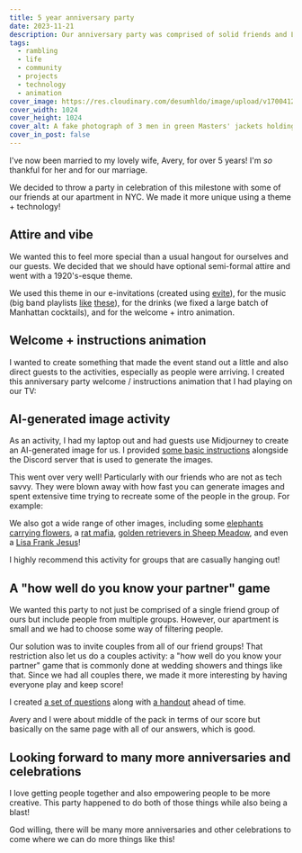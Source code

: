 ```yaml
---
title: 5 year anniversary party
date: 2023-11-21
description: Our anniversary party was comprised of solid friends and Lisa Frank Jesus among other things.
tags:
  - rambling
  - life
  - community
  - projects
  - technology
  - animation
cover_image: https://res.cloudinary.com/desumhldo/image/upload/v1700412741/5th-anniversary/the_masters_threesome_dh1wjw.webp
cover_width: 1024
cover_height: 1024
cover_alt: A fake photograph of 3 men in green Masters' jackets holding champaign and smiling
cover_in_post: false
---
```


<script>
  import Lightbox from "$lib/components/Lightbox.svelte";
	import CodePen from "$lib/components/CodePen.svelte";
</script>

I've now been married to my lovely wife, Avery, for over 5 years! I'm _so_ thankful for her and for our marriage.

We decided to throw a party in celebration of this milestone with some of our friends at our apartment in NYC. We made it more unique using a theme + technology!

<span class="excerpt_marker"></span>

## Attire and vibe

We wanted this to feel more special than a usual hangout for ourselves and our guests. We decided that we should have optional semi-formal attire and went with a 1920's-esque theme.

We used this theme in our e-invitations (created using [evite](https://www.evite.com/)), for the music (big band playlists [like](https://open.spotify.com/playlist/6wFujBaGABV58gfuWwbgrd?si=bc34cbe1d9d14417) [these](https://open.spotify.com/playlist/47AkrXkF5hWKwUvN3L3U0b?si=98d907bda9bb4914)), for the drinks (we fixed a large batch of Manhattan cocktails), and for the welcome + intro animation.

## Welcome + instructions animation

I wanted to create something that made the event stand out a little and also direct guests to the activities, especially as people were arriving. I created this anniversary party welcome / instructions animation that I had playing on our TV:

<CodePen pen_title="Anniversary party welcome / announcement" slug="VwgmWoK" tab="result" />

## AI-generated image activity

As an activity, I had my laptop out and had guests use Midjourney to create an AI-generated image for us. I provided [some basic instructions](https://docs.google.com/document/d/1QosVRWplvjfsJP_eUwU3vzU7rREbn5EqPfYLoTW-AKA/edit#heading=h.tekmwjl2n1gt) alongside the Discord server that is used to generate the images.

This went over very well! Particularly with our friends who are not as tech savvy. They were blown away with how fast you can generate images and spent extensive time trying to recreate some of the people in the group. For example:

<Lightbox src="https://res.cloudinary.com/desumhldo/image/upload/v1700412741/5th-anniversary/the_masters_threesome_dh1wjw.webp" alt="A fake photograph of 3 men in green Masters' jackets holding champaign and smiling" width="1024" height="1024" />

We also got a wide range of other images, including some [elephants carrying flowers](https://res.cloudinary.com/desumhldo/image/upload/v1700412734/5th-anniversary/ninjicken_a_parade_of_elephants_carrying_lots_of_flowers_in_the_ffe30ebf-6d39-49cc-a190-b74ea1e805e8_knnqer.webp), a [rat mafia](https://res.cloudinary.com/desumhldo/image/upload/v1700412737/5th-anniversary/rat_mafia_ebjvan.webp), [golden retrievers in Sheep Meadow](https://res.cloudinary.com/desumhldo/image/upload/v1700412732/5th-anniversary/goldens_aqpwun.webp), and even a [Lisa Frank Jesus](https://res.cloudinary.com/desumhldo/image/upload/v1700412737/5th-anniversary/ninjicken_Lisa_Frank_themed_Jesus_ddc845dc-bc2c-42ea-b0f8-b046a1cc4254_mnnjii.webp)!

I highly recommend this activity for groups that are casually hanging out!

## A "how well do you know your partner" game

We wanted this party to not just be comprised of a single friend group of ours but include people from multiple groups. However, our apartment is small and we had to choose some way of filtering people.

Our solution was to invite couples from all of our friend groups! That restriction also let us do a couples activity: a "how well do you know your partner" game that is commonly done at wedding showers and things like that. Since we had all couples there, we made it more interesting by having everyone play and keep score!

I created [a set of questions](https://docs.google.com/document/d/1pYFNzs1oAm9Ug2DHKSdqwS9LGaFIzG70Pe3xKBU9yi0/edit) along with [a handout](https://docs.google.com/document/d/1Y1z1rK80vUYA4f9TvNc-C71We50rVpD1fFNk6s5CDQw/edit) ahead of time.

Avery and I were about middle of the pack in terms of our score but basically on the same page with all of our answers, which is good.

## Looking forward to many more anniversaries and celebrations

I love getting people together and also empowering people to be more creative. This party happened to do both of those things while also being a blast!

God willing, there will be many more anniversaries and other celebrations to come where we can do more things like this!
